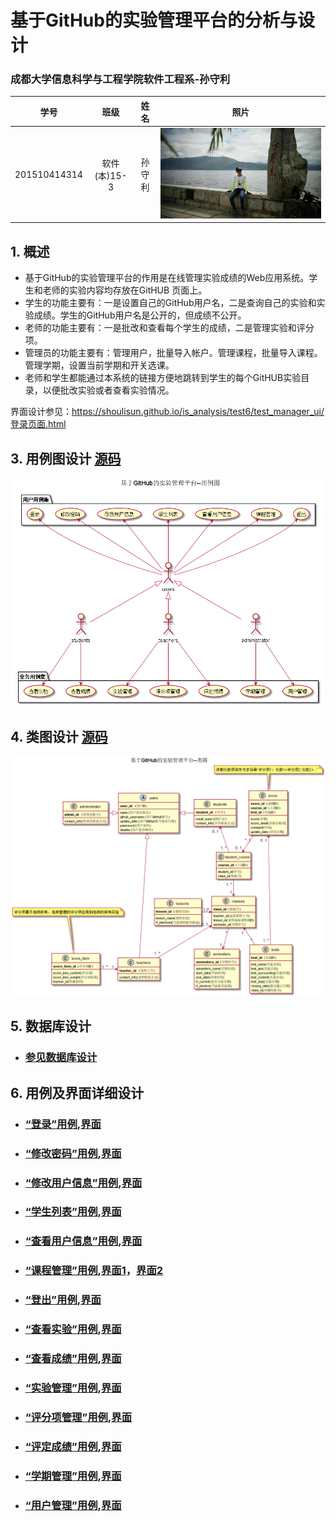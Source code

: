 ﻿<!-- markdownlint-disable MD033-->
<!-- 禁止MD033类型的警告 https://www.npmjs.com/package/markdownlint -->

# 基于GitHub的实验管理平台的分析与设计

### 成都大学信息科学与工程学院软件工程系-孙守利

|学号|班级|姓名|照片|
|:-------:|:-------------: | :----------:|:---:|
|201510414314|软件(本)15-3|孙守利|![孙守利](../psb.jpg)|

## 1. 概述
- 基于GitHub的实验管理平台的作用是在线管理实验成绩的Web应用系统。学生和老师的实验内容均存放在GitHUB
页面上。
- 学生的功能主要有：一是设置自己的GitHub用户名，二是查询自己的实验和实验成绩。学生的GitHub用户名是公开的，但成绩不公开。
- 老师的功能主要有：一是批改和查看每个学生的成绩，二是管理实验和评分项。
- 管理员的功能主要有：管理用户，批量导入帐户。管理课程，批量导入课程。管理学期，设置当前学期和开关选课。
- 老师和学生都能通过本系统的链接方便地跳转到学生的每个GitHUB实验目录，以便批改实验或者查看实验情况。

界面设计参见：https://shoulisun.github.io/is_analysis/test6/test_manager_ui/登录页面.html

## 3. 用例图设计 [源码](src/UseCase.puml)
![](UseCase.png)

## 4. 类图设计 [源码](src/class.puml)
![](./class.png)

## 5. 数据库设计
- ### [参见数据库设计](src/数据库设计.md)

## 6. 用例及界面详细设计


- ### [“登录”用例](src/UseCaseSpecification/users/登录.md),[界面](https://shoulisun.github.io/is_analysis/test6/test_manager_ui/登录页面.html)
- ### [“修改密码”用例](src/UseCaseSpecification/users/修改密码.md),[界面](https://shoulisun.github.io/is_analysis/test6/test_manager_ui/教师页面.html)
- ### [“修改用户信息”用例](src/UseCaseSpecification/users/修改用户信息.md),[界面](https://shoulisun.github.io/is_analysis/test6/test_manager_ui/教师页面.html)
- ### [“学生列表”用例](src/UseCaseSpecification/users/学生列表.md),[界面](https://shoulisun.github.io/is_analysis/test6/test_manager_ui/教师页面.html)
- ### [“查看用户信息”用例](src/UseCaseSpecification/users/查看用户信息.md),[界面](https://shoulisun.github.io/is_analysis/test6/test_manager_ui/学生页面.html)
- ### [“课程管理”用例](src/UseCaseSpecification/users/课程管理.md),[界面1](https://shoulisun.github.io/is_analysis/test6/test_manager_ui/教师页面.html)，[界面2](https://shoulisun.github.io/is_analysis/test6/test_manager_ui/管理员页面.html)
- ### [“登出”用例](src/UseCaseSpecification/users/登出.md),[界面](https://shoulisun.github.io/is_analysis/test6/test_manager_ui/登录页面.html)


- ### [“查看实验”用例](src/UseCaseSpecification/students/查看实验.md),[界面](https://shoulisun.github.io/is_analysis/test6/test_manager_ui/学生页面.html)
- ### [“查看成绩”用例](src/UseCaseSpecification/students/查看成绩.md),[界面](https://shoulisun.github.io/is_analysis/test6/test_manager_ui/学生页面.html)


- ### [“实验管理”用例](src/UseCaseSpecification/teachers/实验管理.md),[界面](https://shoulisun.github.io/is_analysis/test6/test_manager_ui/教师页面.html)
- ### [“评分项管理”用例](src/UseCaseSpecification/teachers/评分项管理.md),[界面](https://shoulisun.github.io/is_analysis/test6/test_manager_ui/教师页面.html)
- ### [“评定成绩”用例](src/UseCaseSpecification/teachers/评定成绩.md),[界面](https://shoulisun.github.io/is_analysis/test6/test_manager_ui/教师页面.html)


- ### [“学期管理”用例](src/UseCaseSpecification/administrator/学期管理.md),[界面](https://shoulisun.github.io/is_analysis/test6/test_manager_ui/管理员页面.html)
- ### [“用户管理”用例](src/UseCaseSpecification/administrator/用户管理.md),[界面](https://shoulisun.github.io/is_analysis/test6/test_manager_ui/管理员页面.html)




    